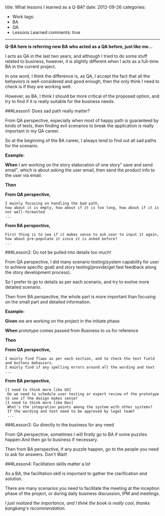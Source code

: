 title: What lessons I learned as a Q-BA?
date: 2012-09-26
categories:
- Work
tags:
- BA
- QA
- Lessons Learned
comments: true
---

**Q-BA here is referring new BA who acted as a QA before, just like me...**

I acts as QA in the last two years, and although I tried to do some stuff related to business, however, it is slightly different when I acts as a full-time BA in the current project.

In one word, I think the difference is, as QA, I accept the fact that all the behaviors is well-considered and good enough, then the only think I need to check is if they are working well.

However, as BA, I think I should be more critical of the proposed option, and try to find if it is really suitable for the business needs.

###Lesson1: Does sad path really matter?

From QA perspective, especially when most of happy path is guaranteed by kinds of tests, then finding evil scenarios to break the application is really important in my QA career.

So at the beginning of the BA career, I always tend to find out all sad paths for the scenario.

**Example:**

**When** I am working on the story elaboration of one story" save and send email", which is about asking the user email, then send the product info to the user via email.

**Then**

**From QA perspective,**

	I mainly focusing on handling the bad path,
	how about it is empty, how about if it is too long, how about if it is not well-formatted
	...
      
**From BA perspective,**

	First thing is to see if it makes sense to ask user to input it again,
	how about pre-populate it since it is asked before? 
    ...

###Lesson2: Do not be pulled into details too much!

From QA perspective, I did many scenario testing(system capability for user to achieve specific goal) and story testing(provide/get fast feedback along the story development process). 

So I prefer to go to details as per each scenario, and try to evolve more detailed scenario.
 
Then from BA perspective, the whole part is more important than focusing on the small part and detailed information.

**Example:**

**Given** we are working on the project in the initiate phase

**When** prototype comes passed from Business to us for reference

**Then**

**From QA perspective,**

	I mainly find flaws as per each section, and to check the text field and buttons behaviors.
	I mainly find if any spelling errors around all the wording and text
	...
	
**From BA perspective,**

	[I need to think more like UX]
     Do we need to schedule user testing or expert review of the prototype to see if the design makes sense?
    [I need to think more like Dev]
     What's the integration points among the system with other systems?
     If the wording and text need to be approved by legal team?
     ...
 
###Lesson3: Go directly to the business for any need

From QA perspective, sometimes I will firstly go to BA if some puzzles happen.And then go to business if necessary.

Then from BA perspective, if any puzzle happen, go to the people you need to ask for answers. Don't Wait!

###Lesson4: Facilitation skills matter a lot

As a BA, the facilitation skill is important to gather the clarification and solution.

There are many scenarios you need to facilitate the meeting at the inception phase of the project, or during daily business discussion, IPM and meetings.

*I just realized the importance, and I think the book <the secret of Facilitation> is really cool, thanks kangkang's recommendation.*